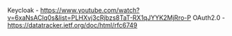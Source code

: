 
Keycloak - https://www.youtube.com/watch?v=6xaNsACIq0s&list=PLHXvj3cRjbzs8TaT-RX1qJYYK2MjRro-P
OAuth2.0 - https://datatracker.ietf.org/doc/html/rfc6749
